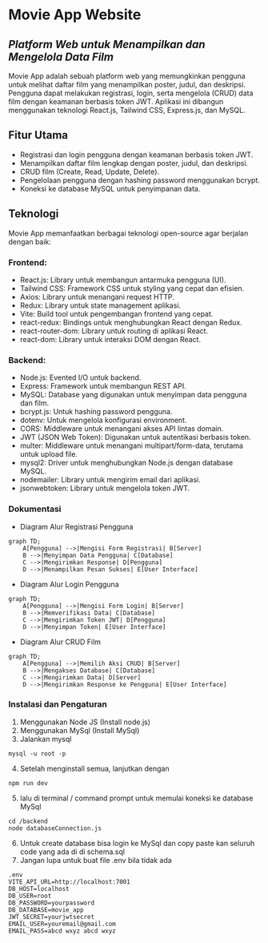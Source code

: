 # Movie App Website

## _Platform Web untuk Menampilkan dan Mengelola Data Film_

Movie App adalah sebuah platform web yang memungkinkan pengguna untuk melihat daftar film yang menampilkan poster, judul, dan deskripsi. Pengguna dapat melakukan registrasi, login, serta mengelola (CRUD) data film dengan keamanan berbasis token JWT. Aplikasi ini dibangun menggunakan teknologi React.js, Tailwind CSS, Express.js, dan MySQL.

## Fitur Utama

- Registrasi dan login pengguna dengan keamanan berbasis token JWT.
- Menampilkan daftar film lengkap dengan poster, judul, dan deskripsi.
- CRUD film (Create, Read, Update, Delete).
- Pengelolaan pengguna dengan hashing password menggunakan bcrypt.
- Koneksi ke database MySQL untuk penyimpanan data.

## Teknologi

Movie App memanfaatkan berbagai teknologi open-source agar berjalan dengan baik:

### Frontend:

- React.js: Library untuk membangun antarmuka pengguna (UI).
- Tailwind CSS: Framework CSS untuk styling yang cepat dan efisien.
- Axios: Library untuk menangani request HTTP.
- Redux: Library untuk state management aplikasi.
- Vite: Build tool untuk pengembangan frontend yang cepat.
- react-redux: Bindings untuk menghubungkan React dengan Redux.
- react-router-dom: Library untuk routing di aplikasi React.
- react-dom: Library untuk interaksi DOM dengan React.

### Backend:

- Node.js: Evented I/O untuk backend.
- Express: Framework untuk membangun REST API.
- MySQL: Database yang digunakan untuk menyimpan data pengguna dan film.
- bcrypt.js: Untuk hashing password pengguna.
- dotenv: Untuk mengelola konfigurasi environment.
- CORS: Middleware untuk menangani akses API lintas domain.
- JWT (JSON Web Token): Digunakan untuk autentikasi berbasis token.
- multer: Middleware untuk menangani multipart/form-data, terutama untuk upload file.
- mysql2: Driver untuk menghubungkan Node.js dengan database MySQL.
- nodemailer: Library untuk mengirim email dari aplikasi.
- jsonwebtoken: Library untuk mengelola token JWT.

### Dokumentasi

- Diagram Alur Registrasi Pengguna

```mermaid
graph TD;
    A[Pengguna] -->|Mengisi Form Registrasi| B[Server]
    B -->|Menyimpan Data Pengguna| C[Database]
    C -->|Mengirimkan Response| D[Pengguna]
    D -->|Menampilkan Pesan Sukses| E[User Interface]

```

- Diagram Alur Login Pengguna

```mermaid
graph TD;
    A[Pengguna] -->|Mengisi Form Login| B[Server]
    B -->|Memverifikasi Data| C[Database]
    C -->|Mengirimkan Token JWT| D[Pengguna]
    D -->|Menyimpan Token| E[User Interface]
```

- Diagram Alur CRUD Film

```mermaid
graph TD;
    A[Pengguna] -->|Memilih Aksi CRUD| B[Server]
    B -->|Mengakses Database| C[Database]
    C -->|Mengirimkan Data| D[Server]
    D -->|Mengirimkan Response ke Pengguna| E[User Interface]
```

### Instalasi dan Pengaturan

1. Menggunakan Node JS (Install node.js)
2. Menggunakan MySql (Install MySql)
3. Jalankan mysql

```
mysql -u root -p
```

4. Setelah menginstall semua, lanjutkan dengan

```
npm run dev
```

5. lalu di terminal / command prompt untuk memulai koneksi ke database MySql

```
cd /backend
node databaseConnection.js
```

6. Untuk create database bisa login ke MySql dan copy paste kan seluruh code yang ada di di schema.sql
7. Jangan lupa untuk buat file .env bila tidak ada

```
.env
VITE_API_URL=http://localhost:7001
DB_HOST=localhost
DB_USER=root
DB_PASSWORD=yourpassword
DB_DATABASE=movie_app
JWT_SECRET=yourjwtsecret
EMAIL_USER=youremail@gmail.com
EMAIL_PASS=abcd wxyz abcd wxyz

```
